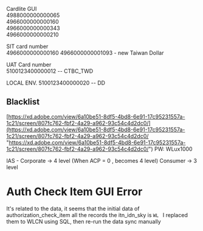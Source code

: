 Cardlite GUI  
4988000000000065  
4966000000000160  
4966000000000343  
4966000000000210

SIT card number  
4966000000000160
4966000000001093 - new Taiwan Dollar

UAT Card number  
5100123400000012 -- CTBC_TWD

LOCAL ENV.
5100123400000020 -- DD

## Blacklist

[https://xd.adobe.com/view/6a10be51-8df5-4bd8-6e91-17c95231557a-1c21/screen/807fc762-fbf2-4a29-a962-93c54c4d2dc0/](https://xd.adobe.com/view/6a10be51-8df5-4bd8-6e91-17c95231557a-1c21/screen/807fc762-fbf2-4a29-a962-93c54c4d2dc0/ "https://xd.adobe.com/view/6a10be51-8df5-4bd8-6e91-17c95231557a-1c21/screen/807fc762-fbf2-4a29-a962-93c54c4d2dc0/")
PW: WLux1000

IAS -
Corporate -> 4 level (When ACP = 0 , becomes 4 level)
Consumer -> 3 level

# Auth Check Item GUI Error

It's related to the data, it seems that the initial data of authorization_check_item all the records the itn_idn_sky is `WL `
I replaced them to WLCN using SQL, then re-run the data sync manually
